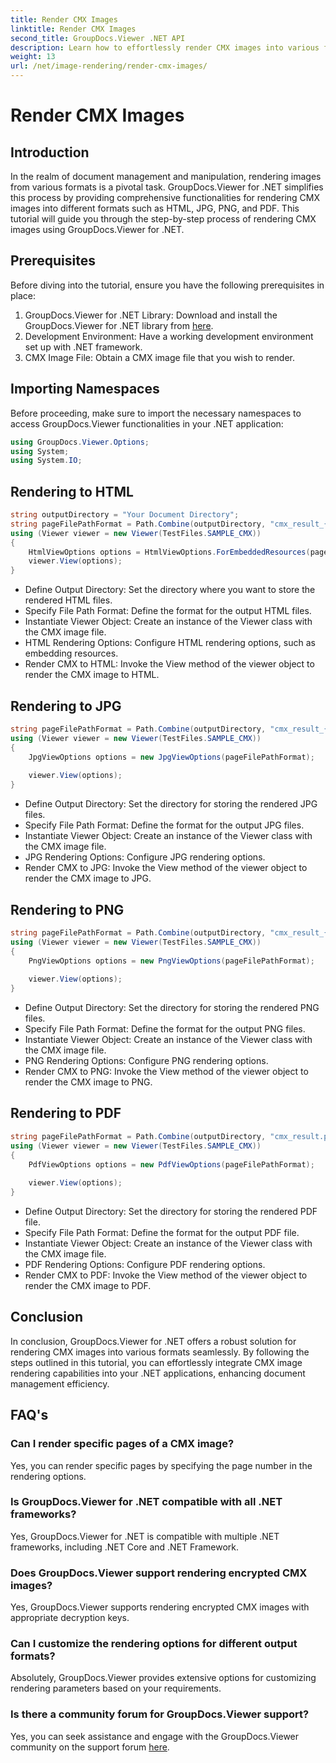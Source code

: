 ```yaml
---
title: Render CMX Images
linktitle: Render CMX Images
second_title: GroupDocs.Viewer .NET API
description: Learn how to effortlessly render CMX images into various formats using GroupDocs.Viewer for .NET. Enhance your document management.
weight: 13
url: /net/image-rendering/render-cmx-images/
---
```


# Render CMX Images

## Introduction
In the realm of document management and manipulation, rendering images from various formats is a pivotal task. GroupDocs.Viewer for .NET simplifies this process by providing comprehensive functionalities for rendering CMX images into different formats such as HTML, JPG, PNG, and PDF. This tutorial will guide you through the step-by-step process of rendering CMX images using GroupDocs.Viewer for .NET.
## Prerequisites
Before diving into the tutorial, ensure you have the following prerequisites in place:
1. GroupDocs.Viewer for .NET Library: Download and install the GroupDocs.Viewer for .NET library from [here](https://releases.groupdocs.com/viewer/net/).
2. Development Environment: Have a working development environment set up with .NET framework.
3. CMX Image File: Obtain a CMX image file that you wish to render.

## Importing Namespaces
Before proceeding, make sure to import the necessary namespaces to access GroupDocs.Viewer functionalities in your .NET application:
```csharp
using GroupDocs.Viewer.Options;
using System;
using System.IO;
```

## Rendering to HTML
```csharp
string outputDirectory = "Your Document Directory";
string pageFilePathFormat = Path.Combine(outputDirectory, "cmx_result_{0}.html");
using (Viewer viewer = new Viewer(TestFiles.SAMPLE_CMX))
{
    HtmlViewOptions options = HtmlViewOptions.ForEmbeddedResources(pageFilePathFormat);
    viewer.View(options);
}
```
- Define Output Directory: Set the directory where you want to store the rendered HTML files.
- Specify File Path Format: Define the format for the output HTML files.
- Instantiate Viewer Object: Create an instance of the Viewer class with the CMX image file.
- HTML Rendering Options: Configure HTML rendering options, such as embedding resources.
- Render CMX to HTML: Invoke the View method of the viewer object to render the CMX image to HTML.
## Rendering to JPG
```csharp
string pageFilePathFormat = Path.Combine(outputDirectory, "cmx_result_{0}.jpg");
using (Viewer viewer = new Viewer(TestFiles.SAMPLE_CMX))
{
    JpgViewOptions options = new JpgViewOptions(pageFilePathFormat);
    
    viewer.View(options);
}
```
- Define Output Directory: Set the directory for storing the rendered JPG files.
- Specify File Path Format: Define the format for the output JPG files.
- Instantiate Viewer Object: Create an instance of the Viewer class with the CMX image file.
- JPG Rendering Options: Configure JPG rendering options.
- Render CMX to JPG: Invoke the View method of the viewer object to render the CMX image to JPG.
## Rendering to PNG
```csharp
string pageFilePathFormat = Path.Combine(outputDirectory, "cmx_result_{0}.png");
using (Viewer viewer = new Viewer(TestFiles.SAMPLE_CMX))
{
    PngViewOptions options = new PngViewOptions(pageFilePathFormat);
   
    viewer.View(options);
}
```
- Define Output Directory: Set the directory for storing the rendered PNG files.
- Specify File Path Format: Define the format for the output PNG files.
- Instantiate Viewer Object: Create an instance of the Viewer class with the CMX image file.
- PNG Rendering Options: Configure PNG rendering options.
- Render CMX to PNG: Invoke the View method of the viewer object to render the CMX image to PNG.
## Rendering to PDF
```csharp
string pageFilePathFormat = Path.Combine(outputDirectory, "cmx_result.pdf");
using (Viewer viewer = new Viewer(TestFiles.SAMPLE_CMX))
{
    PdfViewOptions options = new PdfViewOptions(pageFilePathFormat);
   
    viewer.View(options);
}
```
- Define Output Directory: Set the directory for storing the rendered PDF file.
- Specify File Path Format: Define the format for the output PDF file.
- Instantiate Viewer Object: Create an instance of the Viewer class with the CMX image file.
- PDF Rendering Options: Configure PDF rendering options.
- Render CMX to PDF: Invoke the View method of the viewer object to render the CMX image to PDF.

## Conclusion
In conclusion, GroupDocs.Viewer for .NET offers a robust solution for rendering CMX images into various formats seamlessly. By following the steps outlined in this tutorial, you can effortlessly integrate CMX image rendering capabilities into your .NET applications, enhancing document management efficiency.
## FAQ's
### Can I render specific pages of a CMX image?
Yes, you can render specific pages by specifying the page number in the rendering options.
### Is GroupDocs.Viewer for .NET compatible with all .NET frameworks?
Yes, GroupDocs.Viewer for .NET is compatible with multiple .NET frameworks, including .NET Core and .NET Framework.
### Does GroupDocs.Viewer support rendering encrypted CMX images?
Yes, GroupDocs.Viewer supports rendering encrypted CMX images with appropriate decryption keys.
### Can I customize the rendering options for different output formats?
Absolutely, GroupDocs.Viewer provides extensive options for customizing rendering parameters based on your requirements.
### Is there a community forum for GroupDocs.Viewer support?
Yes, you can seek assistance and engage with the GroupDocs.Viewer community on the support forum [here](https://forum.groupdocs.com/c/viewer/9).
